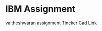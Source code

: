 # IBM Assignment
vaitheshwaran assignment
  [Tincker Cad Link](https://www.tinkercad.com/things/lqJkmdAfRs1)
